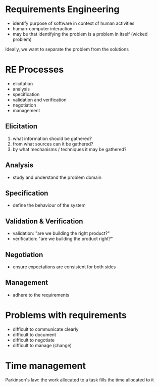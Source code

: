 # Requirements Engineering
  - identify purpose of software in context of human activities
  - human-computer interaction
  - may be that identifying the problem is a problem in itself (wicked problem)

Ideally, we want to separate the problem from the solutions

# RE Processes
  - elicitation
  - analysis
  - specification
  - validation and verification
  - negotiation
  - management

## Elicitation
  1. what information should be gathered?
  2. from what sources can it be gathered?
  3. by what mechanisms / techniques it may be gathered?

## Analysis
  - study and understand the problem domain

## Specification
  - define the behaviour of the system

## Validation & Verification
  - validation: "are we building the right product?"
  - verification: "are we building the product right?"

## Negotiation
  - ensure expectations are consistent for both sides

## Management
  - adhere to the requirements

# Problems with requirements
  - difficult to communicate clearly
  - difficult to document
  - difficult to negotiate
  - difficult to manage (change)

# Time management
Parkinson's law: the work allocated to a task fills the time allocated to it

